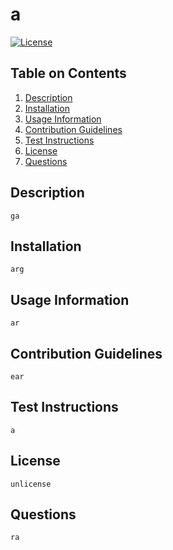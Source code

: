 # a
    
  [![License](https://img.shields.io/badge/License-unlicense-blue.svg)](https://opensource.org/licenses/unlicense)

  ## Table on Contents
  1. [Description](#description)
  2. [Installation](#installation)
  3. [Usage Information](#usage-information)
  4. [Contribution Guidelines](#contribution-guidelines)
  5. [Test Instructions](#test-instructions)
  6. [License](#license)
  7. [Questions](#questions)


  ## Description
    ga

  ## Installation
    arg

  ## Usage Information
    ar

  ## Contribution Guidelines
    ear

  ## Test Instructions
    a

  ## License
    unlicense

  ## Questions
    ra
